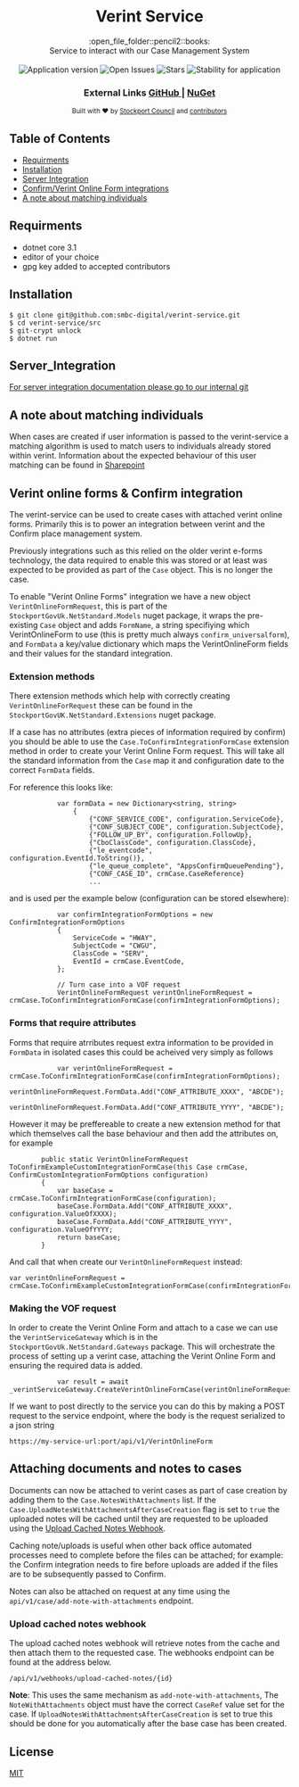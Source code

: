 <h1 align="center">Verint Service</h1>

<div align="center">
  :open_file_folder::pencil2::books:
</div>
<div align="center">
Service to interact with our Case Management System
</div>

<br />

<div align="center">
  <img alt="Application version" src="https://img.shields.io/badge/version-1.0.0-brightgreen.svg?style=flat-square" />
  <img alt="Open Issues" src="https://img.shields.io/github/issues/smbc-digital/verint-service">
    <img alt="Stars" src="https://img.shields.io/github/stars/smbc-digital/verint-service">
  <img alt="Stability for application" src="https://img.shields.io/badge/stability-stable-brightgreen.svg?style=flat-square" />
</div>

<div align="center">
  <h3>
    External Links
    <a href="https://github.com/smbc-digital">
      GitHub
    </a>
    <span> | </span>
    <a href="https://www.nuget.org/profiles/Stockport-Council">
      NuGet
    </a>
  </h3>
</div>

<div align="center">
  <sub>Built with ❤︎ by
  <a href="https://www.stockport.gov.uk">Stockport Council</a> and
  <a href="">
    contributors
  </a>
</div>


## Table of Contents
- [Requirments](#requirments)
- [Installation](#installation)
- [Server Integration](#server_integration) 
- [Confirm/Verint Online Form integrations](#Confirm-and-Verint-Online-Form-integrations)
- [A note about matching individuals](#a-note-about-matching-individuals)

## Requirments
- dotnet core 3.1
- editor of your choice
- gpg key added to accepted contributors


## Installation
```console
$ git clone git@github.com:smbc-digital/verint-service.git
$ cd verint-service/src
$ git-crypt unlock
$ dotnet run
```

## Server_Integration

[For server integration documentation please go to our internal git](https://git.stockport.gov.uk/devs/dts-documentation/wikis/Verint-Service-Integration)

## A note about matching individuals

When cases are created if user information is passed to the verint-service a matching algorithm is used to match users to individuals already stored within verint. Information about the expected behaviour of this user matching can be found in [Sharepoint](https://stockportcouncil.sharepoint.com/:w:/r/sites/col/dbd/_layouts/15/doc2.aspx?sourcedoc=%7B42D5148B-1BB4-4C1A-BCEE-F4C490C39FC8%7D&file=Verint%20user%20matching%20scoring%20.docx&action=default&mobileredirect=true&cid=c521fe92-43fa-4708-b88d-6b3e856f33a6)

## Verint online forms & Confirm integration

The verint-service can be used to create cases with attached verint online forms. Primarily this is to power an integration between verint and the Confirm place management system.

Previously integrations such as this relied on the older verint e-forms technology, the data required to enable this was stored or at least was expected to be provided as part of the `Case` object. This is no longer the case.

To enable "Verint Online Forms" integration we have a new object `VerintOnlineFormRequest`, this is part of the `StockportGovUk.NetStandard.Models` nuget package, it wraps the pre-existing `Case` object and adds `FormName`, a string specifiying which VerintOnlineForm to use (this is pretty much always `confirm_universalform`), and `FormData` a key/value dictionary which maps the VerintOnlineForm fields and their values for the standard integration.

### Extension methods

There extension methods which help with correctly creating `VerintOnlineForRequest` these can be found in the `StockportGovUK.NetStandard.Extensions` nuget package.

If a case has no attributes (extra pieces of information required by confirm) you should be able to use the `Case.ToConfirmIntegrationFormCase` extension method in order to create your Verint Online Form request. This will take all the standard information from the `Case` map it and configuration date to the correct `FormData` fields.

For reference this looks like:

```
            var formData = new Dictionary<string, string>
                {
                    {"CONF_SERVICE_CODE", configuration.ServiceCode},
                    {"CONF_SUBJECT_CODE", configuration.SubjectCode},
                    {"FOLLOW_UP_BY", configuration.FollowUp},
                    {"CboClassCode", configuration.ClassCode},
                    {"le_eventcode", configuration.EventId.ToString()},
                    {"le_queue_complete", "AppsConfirmQueuePending"},
                    {"CONF_CASE_ID", crmCase.CaseReference}
                    ...
```

and is used per the example below (configuration can be stored elsewhere):

```
            var confirmIntegrationFormOptions = new ConfirmIntegrationFormOptions
            {
                ServiceCode = "HWAY",
                SubjectCode = "CWGU",
                ClassCode = "SERV",
                EventId = crmCase.EventCode,
            };

            // Turn case into a VOF request
            VerintOnlineFormRequest verintOnlineFormRequest = crmCase.ToConfirmIntegrationFormCase(confirmIntegrationFormOptions);
```

### Forms that require attributes

Forms that require atrributes request extra information to be provided in `FormData` in isolated cases this could be acheived very simply as follows 

```
            var verintOnlineFormRequest = crmCase.ToConfirmIntegrationFormCase(confirmIntegrationFormOptions);
            verintOnlineFormRequest.FormData.Add("CONF_ATTRIBUTE_XXXX", "ABCDE");
            verintOnlineFormRequest.FormData.Add("CONF_ATTRIBUTE_YYYY", "ABCDE");
```

However it may be preffereable to create a new extension method for that which themselves call the base behaviour and then add the attributes on, for example

```
        public static VerintOnlineFormRequest ToConfirmExampleCustomIntegrationFormCase(this Case crmCase, ConfirmCustomIntegrationFormOptions configuration)
        {
            var baseCase = crmCase.ToConfirmIntegrationFormCase(configuration);
            baseCase.FormData.Add("CONF_ATTRIBUTE_XXXX", configuration.ValueOfXXXX);
            baseCase.FormData.Add("CONF_ATTRIBUTE_YYYY", configuration.ValueOfYYYY;
            return baseCase;
        }
 ```
 
 And call that when create our `VerintOnlineFormRequest` instead:
 
 ```
 var verintOnlineFormRequest = crmCase.ToConfirmExampleCustomIntegrationFormCase(confirmIntegrationFormOptions);
 ```
 
 ### Making the VOF request
 
In order to create the Verint Online Form and attach to a case we can use the `VerintServiceGateway` which is in the `StockportGovUk.NetStandard.Gateways` package. This will orchestrate the process of setting up a verint case, attaching the Verint Online Form and ensuring the required data is added.

```
            var result = await _verintServiceGateway.CreateVerintOnlineFormCase(verintOnlineFormRequest);
```

If we want to post directly to the service you can do this by making a POST request to the service endpoint, where the body is the request serialized to a json string

```https://my-service-url:port/api/v1/VerintOnlineForm```

## Attaching documents and notes to cases

Documents can now be attached to verint cases as part of case creation by adding them to the `Case.NotesWithAttachments` list. If the `Case.UploadNotesWithAttachmentsAfterCaseCreation` flag is set to `true` the uploaded notes will be cached until they are requested to be uploaded using the [Upload Cached Notes Webhook](#Upload-Cached-Notes-Webhook). 

Caching note/uploads is useful when other back office automated processes need to complete before the files can be attached; for example: the Confirm integration needs to fire before uploads are added if the files are to be subsequently passed to Confirm.

Notes can also be attached on request at any time using the `api/v1/case/add-note-with-attachments` endpoint.

### Upload cached notes webhook

The upload cached notes webhook will retrieve notes from the cache and then attach them to the requested case. The webhooks endpoint can be found at the address below.

```/api/v1/webhooks/upload-cached-notes/{id}```

**Note**: This uses the same mechanism as `add-note-with-attachments`, The `NoteWithAttachments` object must have the correct `CaseRef` value set for the case. If `UploadNotesWithAttachmentsAfterCaseCreation` is set to true this should be done for you automatically after the base case has been created.

## License
[MIT](https://tldrlegal.com/license/mit-license)
